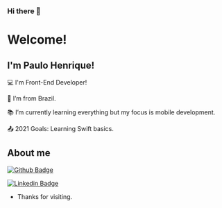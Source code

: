 ### Hi there 👋
# Welcome!

## I'm Paulo Henrique!

:computer: I'm Front-End Developer!

:house_with_garden: I’m from Brazil.

:books: I’m currently learning everything but my focus is mobile development.

:outbox_tray: 2021 Goals: Learning Swift basics.

 

## About me

[![Github Badge](https://img.shields.io/badge/-Github-000?style=flat-square&logo=Github&logoColor=white&link=https://github.com/paulohbraga)](LINK_GIT)

[![Linkedin Badge](https://img.shields.io/badge/-LinkedIn-blue?style=flat-square&logo=Linkedin&logoColor=white&link=https://github.com/paulohbraga)](LINK_LINKEDIN)



- Thanks for visiting.
